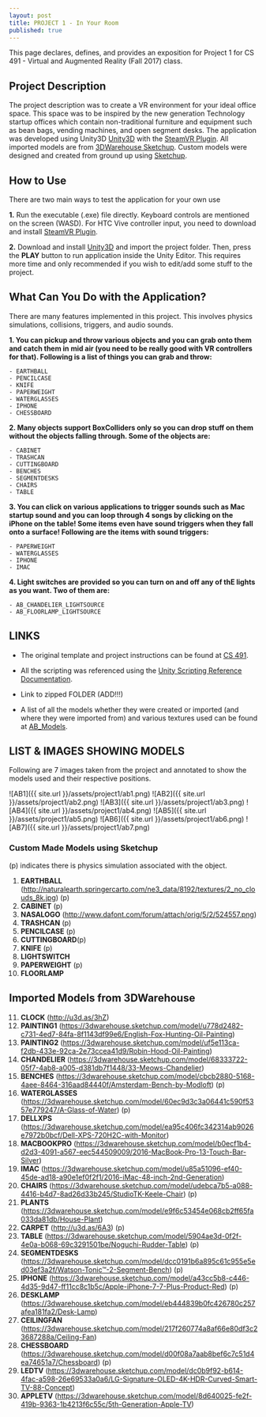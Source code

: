 ```yaml
---
layout: post
title: PROJECT 1 - In Your Room
published: true
---
```

This page declares, defines, and provides an exposition for Project 1 for CS 491 - Virtual and Augmented Reality (Fall 2017) class.

## **Project Description**

The project description was to create a VR environment for your ideal office space. This space was to be inspired by the new generation Technology startup offices which contain non-traditional furniture and equipment such as bean bags, vending machines, and open segment desks. The application was developed using Unity3D [Unity3D](https://unity3d.com) with the [SteamVR Plugin](http://store.steampowered.com/steamvr). All imported models are from [3DWarehouse Sketchup](https://3dwarehouse.sketchup.com). Custom models were designed and created from ground up using [Sketchup](https://www.sketchup.com).

## **How to Use**

There are two main ways to test the application for your own use

**1.** Run the executable (.exe) file directly. Keyboard controls are mentioned on the screen (WASD). For HTC Vive controller input, you need to download and install [SteamVR Plugin](http://store.steampowered.com/steamvr).

**2.** Download and install [Unity3D](https://unity3d.com) and import the project folder. Then, press the **PLAY** button to run application inside the Unity Editor. This requires more time and only recommended if you wish to edit/add some stuff to the project.

## **What Can You Do with the Application?**

There are many features implemented in this project. This involves physics simulations, collisions, triggers, and audio sounds.

**1. You can pickup and throw various objects and you can grab onto them and catch them in mid air (you need to be really good with VR controllers for that). Following is a list of things you can grab and throw:**

	- EARTHBALL
    - PENCILCASE
    - KNIFE
    - PAPERWEIGHT
    - WATERGLASSES
    - IPHONE
    - CHESSBOARD

**2. Many objects support BoxColliders only so you can drop stuff on them without the objects falling through. Some of the objects are:**

	- CABINET
    - TRASHCAN
    - CUTTINGBOARD
    - BENCHES
    - SEGMENTDESKS
    - CHAIRS
    - TABLE

**3. You can click on various applications to trigger sounds such as Mac startup sound and you can loop through 4 songs by clicking on the iPhone on the table! Some items even have sound triggers when they fall onto a surface! Following are the items with sound triggers:**

	- PAPERWEIGHT
    - WATERGLASSES
    - IPHONE
    - IMAC
    
**4. Light switches are provided so you can turn on and off any of thE lights as you want. Two of them are:**

	- AB_CHANDELIER_LIGHTSOURCE
    - AB_FLOORLAMP_LIGHTSOURCE

## **LINKS**

- The original template and project instructions can be found at [CS 491](https://www.evl.uic.edu/aej/491/index.html).

- All the scripting was referenced using the [Unity Scripting Reference Documentation](https://docs.unity3d.com/ScriptReference/).

- Link to zipped FOLDER (ADD!!!)

- A list of all the models whether they were created or imported (and where they were imported from) and various textures used can be found at [AB_Models](https://www.dropbox.com/s/vmn7d1q58r7an54/models_list.docx?dl=0).

## **LIST & IMAGES SHOWING MODELS**

Following are 7 images taken from the project and annotated to show the models used and their respective positions.

![AB1]({{ site.url }}/assets/project1/ab1.png)
![AB2]({{ site.url }}/assets/project1/ab2.png)
![AB3]({{ site.url }}/assets/project1/ab3.png)
![AB4]({{ site.url }}/assets/project1/ab4.png)
![AB5]({{ site.url }}/assets/project1/ab5.png)
![AB6]({{ site.url }}/assets/project1/ab6.png)
![AB7]({{ site.url }}/assets/project1/ab7.png)

### Custom Made Models using Sketchup

(p) indicates there is physics simulation associated with the object.

1. **EARTHBALL** (http://naturalearth.springercarto.com/ne3_data/8192/textures/2_no_clouds_8k.jpg) (p)
2. **CABINET** (p)
3. **NASALOGO** (http://www.dafont.com/forum/attach/orig/5/2/524557.png)
4. **TRASHCAN** (p)
5. **PENCILCASE** (p)
6. **CUTTINGBOARD**(p)
7. **KNIFE** (p)
8. **LIGHTSWITCH**
9. **PAPERWEIGHT** (p)
10. **FLOORLAMP**

## Imported Models from 3DWarehouse

11. **CLOCK** (http://u3d.as/3hZ)
12. **PAINTING1** (https://3dwarehouse.sketchup.com/model/u778d2482-c731-4ed7-84fa-8f1143df99e6/English-Fox-Hunting-Oil-Painting)
13. **PAINTING2** (https://3dwarehouse.sketchup.com/model/uf5e113ca-f2db-433e-92ca-2e73ccea41d9/Robin-Hood-Oil-Painting)
14. **CHANDELIER** (https://3dwarehouse.sketchup.com/model/68333722-05f7-4ab8-a005-d381db7f1448/33-Meows-Chandelier)
15. **BENCHES** (https://3dwarehouse.sketchup.com/model/cbcb2880-5168-4aee-8464-316aad84440f/Amsterdam-Bench-by-Modloft) (p)
16. **WATERGLASSES** (https://3dwarehouse.sketchup.com/model/60ec9d3c3a06441c590f5357e779247/A-Glass-of-Water) (p)
17. **DELLXPS** (https://3dwarehouse.sketchup.com/model/ea95c406fc342314ab9026e7972b0bcf/Dell-XPS-720H2C-with-Monitor)
18. **MACBOOKPRO** (https://3dwarehouse.sketchup.com/model/b0ecf1b4-d2d3-4091-a567-eec544509009/2016-MacBook-Pro-13-Touch-Bar-Silver)
19. **IMAC** (https://3dwarehouse.sketchup.com/model/u85a51096-ef40-45de-ad18-a90e1ef0f2f1/2016-iMac-48-inch-2nd-Generation)
20. **CHAIRS** (https://3dwarehouse.sketchup.com/model/udebca7b5-a088-4416-b4d7-8ad26d33b245/StudioTK-Keele-Chair) (p)
21. **PLANTS** (https://3dwarehouse.sketchup.com/model/e9f6c53454e068cb2ff65fa033da81db/House-Plant)
22. **CARPET** (http://u3d.as/6A3) (p)
23. **TABLE** (https://3dwarehouse.sketchup.com/model/5904ae3d-0f2f-4e0a-b068-69c3291501be/Noguchi-Rudder-Table) (p)
24. **SEGMENTDESKS** (https://3dwarehouse.sketchup.com/model/dcc0191b6a895c61c955e5ed03ef3a2f/Watson-Tonic™-2-Segment-Bench) (p)
25. **IPHONE** (https://3dwarehouse.sketchup.com/model/a43cc5b8-c446-4d35-9d47-ff11cc8c1b5c/Apple-iPhone-7-7-Plus-Product-Red) (p)
26. **DESKLAMP** (https://3dwarehouse.sketchup.com/model/eb444839b0fc426780c257afea181fa2/Desk-Lamp)
27. **CEILINGFAN** (https://3dwarehouse.sketchup.com/model/217f260774a8af66e80df3c23687288a/Ceiling-Fan)
28. **CHESSBOARD** (https://3dwarehouse.sketchup.com/model/d00f08a7aab8bef6c7c51d4ea74651a7/Chessboard) (p)
29. **LEDTV** (https://3dwarehouse.sketchup.com/model/dc0b9f92-b614-4fac-a598-26e69533a0a6/LG-Signature-OLED-4K-HDR-Curved-Smart-TV-88-Concept)
30. **APPLETV** (https://3dwarehouse.sketchup.com/model/8d640025-fe2f-419b-9363-1b4213f6c55c/5th-Generation-Apple-TV)

